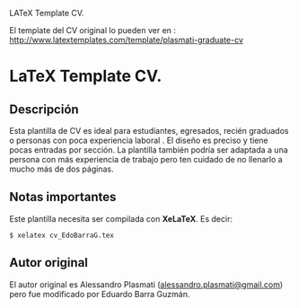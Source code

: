 LATeX Template CV.

El template del CV original lo pueden ver en : http://www.latextemplates.com/template/plasmati-graduate-cv

# LaTeX Template CV.

## Descripción

Esta plantilla de CV es ideal para estudiantes, egresados, recién graduados o personas con poca experiencia laboral . El diseño es preciso y tiene pocas entradas por sección. La plantilla también podría ser adaptada a una persona con más experiencia de trabajo pero ten cuidado de no llenarlo a mucho más de dos páginas.

## Notas importantes

Este plantilla necesita ser compilada con __XeLaTeX__. Es decir: 

    $ xelatex cv_EdoBarraG.tex

## Autor original

El autor original es Alessandro Plasmati (alessandro.plasmati@gmail.com) pero fue modificado por Eduardo Barra Guzmán.

